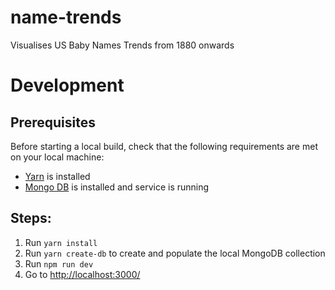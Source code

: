 # name-trends

Visualises US Baby Names Trends from 1880 onwards

# Development

## Prerequisites

Before starting a local build, check that the following requirements are met on your local machine:

- [Yarn](https://classic.yarnpkg.com/en/docs/install/#mac-stable) is installed
- [Mongo DB](https://docs.mongodb.com/manual/installation/) is installed and service is running

## Steps:

1. Run `yarn install`
1. Run `yarn create-db` to create and populate the local MongoDB collection
1. Run `npm run dev`
1. Go to [http://localhost:3000/](http://localhost:3000/)
